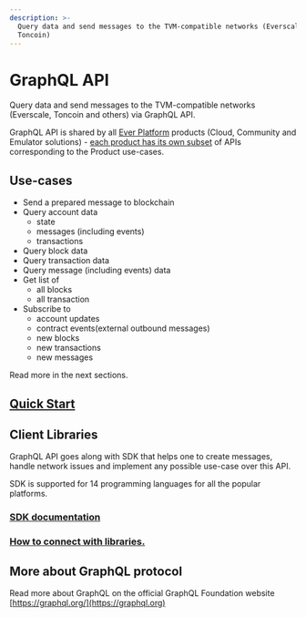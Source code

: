 ```yaml
---
description: >-
  Query data and send messages to the TVM-compatible networks (Everscale,
  Toncoin)
---
```


# GraphQL API

Query data and send messages to the TVM-compatible networks (Everscale, Toncoin and others) via GraphQL API.

GraphQL API is shared by all [Ever Platform](../../) products (Cloud, Community and Emulator solutions) - [each product has its own subset](../../products/functionality-comparison.md) of APIs corresponding to the Product use-cases.

## Use-cases

* Send a prepared message to blockchain
* Query account data
  * state
  * messages (including events)
  * transactions
* Query block data
* Query transaction data
* Query message (including events) data
* Get list of
  * all blocks
  * all transaction
* Subscribe to
  * account updates
  * contract events(external outbound messages)
  * new blocks
  * new transactions
  * new messages

Read more in the next sections.

## [Quick Start](quick-start.md)

## Client Libraries

GraphQL API goes along with SDK that helps one to create messages, handle network issues and implement any possible use-case over this API.

SDK is supported for 14 programming languages for all the popular platforms.

### [SDK documentation](https://docs.everos.dev/ever-sdk/)

### [How to connect with libraries.](https://docs.everos.dev/ever-sdk/guides/queries\_and\_subscriptions/raw\_query)

## More about GraphQL protocol

Read more about GraphQL on the official GraphQL Foundation website [https://graphql.org/](https://graphql.org)
